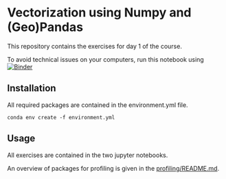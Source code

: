 # Vectorization using Numpy and (Geo)Pandas

This repository contains the exercises for day 1 of the course.

To avoid technical issues on your computers, run this notebook using [![Binder](https://mybinder.org/badge_logo.svg)](https://mybinder.org/v2/git/https%3A%2F%2Fcourses.gistools.geog.uni-heidelberg.de%2Fadvancedgeoscripting2022%2Fvectorization-day2/HEAD)

## Installation

All required packages are contained in the environment.yml file.

```
conda env create -f environment.yml
```

## Usage

All exercises are contained in the two jupyter notebooks.

An overview of packages for profiling is given in the [profiling/README.md](profiling/README.md).
